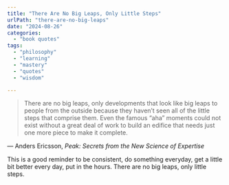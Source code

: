 ```yaml
---
title: "There Are No Big Leaps, Only Little Steps"
urlPath: "there-are-no-big-leaps"
date: "2024-08-26"
categories: 
  - "book quotes"
tags: 
  - "philosophy"
  - "learning"
  - "mastery"
  - "quotes"
  - "wisdom"

---
```


> There are no big leaps, only developments that look like big leaps to people from the outside because they haven’t seen all of the little steps that comprise them. Even the famous “aha” moments could not exist without a great deal of work to build an edifice that needs just one more piece to make it complete.

&mdash; Anders Ericsson, <cite>Peak: Secrets from the New Science of Expertise</cite>

This is a good reminder to be consistent, do something everyday, get a little bit better every day, put in the hours. There are no big leaps, only little steps. 